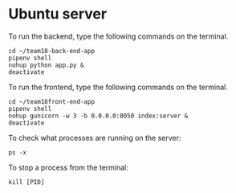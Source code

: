 # Ubuntu server

To run the backend, type the following commands on the terminal.

```
cd ~/team18-back-end-app
pipenv shell
nohup python app.py &
deactivate
```

To run the frontend, type the following commands on the terminal.

```
cd ~/team18front-end-app
pipenv shell
nohup gunicorn -w 3 -b 0.0.0.0:8050 index:server &
deactivate
```

To check what processes are running on the server:
```
ps -x
```

To stop a process from the terminal:
```
kill [PID]
```